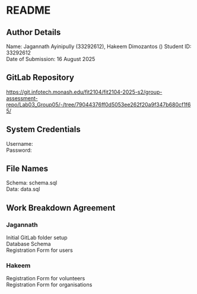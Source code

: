 # README
## Author Details
Name: Jagannath Ayinipully (33292612), Hakeem Dimozantos ()
Student ID: 33292612  
Date of Submission: 16 August 2025
## GitLab Repository
https://git.infotech.monash.edu/fit2104/fit2104-2025-s2/group-assessment-repo/Lab03_Group05/-/tree/79044376ff0d5053ee262f20a9f347b680cf1f65/
## System Credentials
Username:  
Password:
## File Names
Schema: schema.sql  
Data: data.sql
## Work Breakdown Agreement
### Jagannath
Initial GitLab folder setup  
Database Schema  
Registration Form for users
### Hakeem
Registration Form for volunteers  
Registration Form for organisations